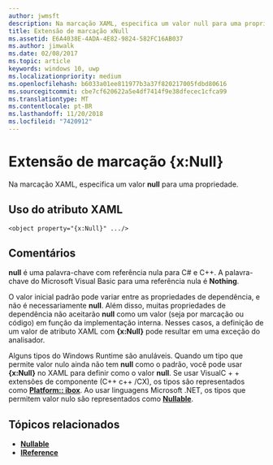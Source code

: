 ```yaml
---
author: jwmsft
description: Na marcação XAML, especifica um valor null para uma propriedade.
title: Extensão de marcação xNull
ms.assetid: E6A4038E-4ADA-4E82-9824-582FC16AB037
ms.author: jimwalk
ms.date: 02/08/2017
ms.topic: article
keywords: windows 10, uwp
ms.localizationpriority: medium
ms.openlocfilehash: b6033a01ee811977b3a37f820217005fdbd80616
ms.sourcegitcommit: cbe7cf620622a5e4df7414f9e38dfecec1cfca99
ms.translationtype: MT
ms.contentlocale: pt-BR
ms.lasthandoff: 11/20/2018
ms.locfileid: "7420912"
---
```

# <a name="xnull-markup-extension"></a>Extensão de marcação {x:Null}


Na marcação XAML, especifica um valor **null** para uma propriedade.

## <a name="xaml-attribute-usage"></a>Uso do atributo XAML

``` syntax
<object property="{x:Null}" .../>
```

## <a name="remarks"></a>Comentários

**null** é uma palavra-chave com referência nula para C# e C++. A palavra-chave do Microsoft Visual Basic para uma referência nula é **Nothing**.

O valor inicial padrão pode variar entre as propriedades de dependência, e não é necessariamente **null**. Além disso, muitas propriedades de dependência não aceitarão **null** como um valor (seja por marcação ou código) em função da implementação interna. Nesses casos, a definição de um valor de atributo XAML com **{x:Null}** pode resultar em uma exceção do analisador.

Alguns tipos do Windows Runtime são anuláveis. Quando um tipo que permite valor nulo ainda não tem **null** como o padrão, você pode usar **{x:Null}** no XAML para definir como o valor **null**. Se usar VisualC + + extensões de componente (C++ c++ /CX), os tipos são representados como [**Platform:: ibox<T>**](https://msdn.microsoft.com/library/windows/apps/xaml/jj606120.aspx). Ao usar linguagens Microsoft .NET, os tipos que permitem valor nulo são representados como [**Nullable<T>**](https://msdn.microsoft.com/library/windows/apps/xaml/b3h38hb0.aspx).

## <a name="related-topics"></a>Tópicos relacionados

* [**Nullable<T>**](https://msdn.microsoft.com/library/windows/apps/xaml/b3h38hb0.aspx)
* [**IReference<T>**](https://msdn.microsoft.com/library/windows/apps/br225864)
 


